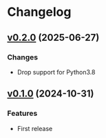 # Changelog

<!-- insertion marker -->

## [v0.2.0](https://github.com/waketzheng/pdm-plugin-i/releases/tag/0.2.0) (2025-06-27)

### Changes

- Drop support for Python3.8

## [v0.1.0](https://github.com/waketzheng/pdm-plugin-i/releases/tag/0.1.0) (2024-10-31)

### Features

- First release
